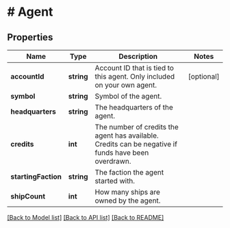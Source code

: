 # # Agent

## Properties

Name | Type | Description | Notes
------------ | ------------- | ------------- | -------------
**accountId** | **string** | Account ID that is tied to this agent. Only included on your own agent. | [optional]
**symbol** | **string** | Symbol of the agent. |
**headquarters** | **string** | The headquarters of the agent. |
**credits** | **int** | The number of credits the agent has available. Credits can be negative if funds have been overdrawn. |
**startingFaction** | **string** | The faction the agent started with. |
**shipCount** | **int** | How many ships are owned by the agent. |

[[Back to Model list]](../../README.md#models) [[Back to API list]](../../README.md#endpoints) [[Back to README]](../../README.md)
